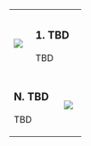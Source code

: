 <!--(dl
(section-meta
    (title How do I go about it))
)-->

<table style="border=none!important">
<tr><td width=30%></td><td width=40%></td><td width=30%></td></tr>
<tr>

<!-- 1st Item -->
<td>
    <img src=./images/???/? >
</td>
<td colspan="2">

### 1.	TBD ###

TBD

</td>
</tr>

<!-- N Item -->
<tr>
<td colspan="2">

### N.	TBD ###

TBD

</td>
<td width=30%>
    <img src=./images/???/? >
</td>
</tr>
</table>